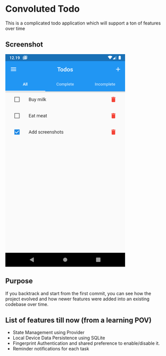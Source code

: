 # Convoluted Todo

This is a complicated todo application which will support a ton of features over time

## Screenshot

![Screenshot](/screenshots/main.png?raw=true)

## Purpose

If you backtrack and start from the first commit, you can see how the project evolved and how newer features were added into an existing codebase over time.

## List of features till now (from a learning POV) 

* State Management using Provider
* Local Device Data Persistence using SQLite 
* Fingerprint Authentication and shared preference to enable/disable it.
* Reminder notifications for each task
